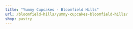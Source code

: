 ```yaml
---
title: "Yummy Cupcakes - Bloomfield Hills"
url: /bloomfield-hills/yummy-cupcakes-bloomfield-hills/
shop: pastry
---
```

